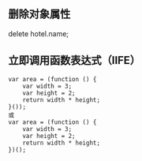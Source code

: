 ## 删除对象属性
delete hotel.name;
## 立即调用函数表达式（IIFE）
```
var area = (function () {
    var width = 3;
    var height = 2;
    return width * height;
}());
或
var area = (function () {
    var width = 3;
    var height = 2;
    return width * height;
})();
```

